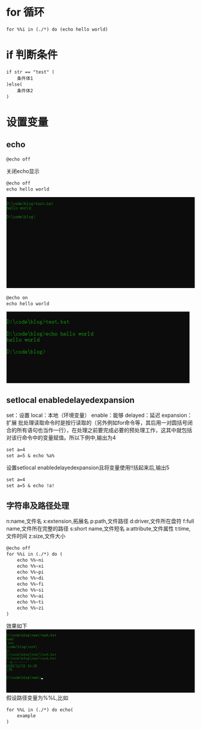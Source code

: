 # for 循环

``` batch
for %%i in (./*) do (echo hello world)
````

# if 判断条件

``` batch
if str == "test" (
    条件体1
)else(
    条件体2
)
```

# 设置变量

## echo
``` batch
@echo off
```
关闭echo显示
``` batch
@echo off
echo hello world
```
![echo_off](./batch_pic/echo_off.png)
``` batch
@echo on
echo hello world
```
![echo_off](./batch_pic/echo_on.png)

## setlocal enabledelayedexpansion
set：设置 local：本地（环境变量） enable：能够 delayed：延迟 expansion：扩展
批处理读取命令时是按行读取的（另外例如for命令等，其后用一对圆括号闭合的所有语句也当作一行），在处理之前要完成必要的预处理工作，这其中就包括对该行命令中的变量赋值。所以下例中,输出为4
``` batch
set a=4
set a=5 & echo %a%
```
设置setlocal enabledelayedexpansion且将变量使用!!括起来后,输出5
``` batch
set a=4
set a=5 & echo !a!
```
## 字符串及路径处理
n:name,文件名
x:extension,拓展名
p:path,文件路径
d:driver,文件所在盘符
f:full name,文件所在完整的路径
s:short name,文件短名
a:attribute,文件属性
t:time,文件时间
z:size,文件大小
``` batch
@echo off
for %%i in (./*) do (
    echo %%~ni
    echo %%~xi
    echo %%~pi
    echo %%~di
    echo %%~fi
    echo %%~si
    echo %%~ai
    echo %%~ti
    echo %%~zi
)
```
效果如下
![path](./batch_pic/path.png)
假设路径变量为%%L,比如
``` batch
for %%L in (./*) do echo(
    example
)
```






